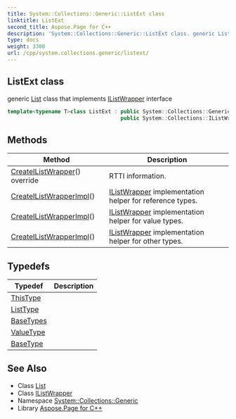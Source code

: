 ```yaml
---
title: System::Collections::Generic::ListExt class
linktitle: ListExt
second_title: Aspose.Page for C++
description: 'System::Collections::Generic::ListExt class. generic List class that implements IListWrapper interface in C++.'
type: docs
weight: 3300
url: /cpp/system.collections.generic/listext/
---
```

## ListExt class


generic [List](../list/) class that implements [IListWrapper](../../system.collections/ilistwrapper/) interface

```cpp
template<typename T>class ListExt : public System::Collections::Generic::List<T>,
                                    public System::Collections::IListWrapper
```

## Methods

| Method | Description |
| --- | --- |
| [CreateIListWrapper](./createilistwrapper/)() override | RTTI information. |
| [CreateIListWrapperImpl](./createilistwrapperimpl/)() | [IListWrapper](../../system.collections/ilistwrapper/) implementation helper for reference types. |
| [CreateIListWrapperImpl](./createilistwrapperimpl/)() | [IListWrapper](../../system.collections/ilistwrapper/) implementation helper for value types. |
| [CreateIListWrapperImpl](./createilistwrapperimpl/)() | [IListWrapper](../../system.collections/ilistwrapper/) implementation helper for other types. |
## Typedefs

| Typedef | Description |
| --- | --- |
| [ThisType](./thistype/) |  |
| [ListType](./listtype/) |  |
| [BaseTypes](./basetypes/) |  |
| [ValueType](./valuetype/) |  |
| [BaseType](./basetype/) |  |
## See Also

* Class [List](../list/)
* Class [IListWrapper](../../system.collections/ilistwrapper/)
* Namespace [System::Collections::Generic](../)
* Library [Aspose.Page for C++](../../)
